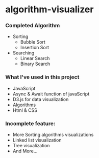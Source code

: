# algorithm-visualizer 


### Completed Algorithm
* Sorting
  * Bubble Sort
  * Insertion Sort
* Searching
  * Linear Search
  * Binary Search


### What I've used in this project

* JavaScript
* Async & Await function of javaScript
* D3.js for data visualization
* Algorithms
* Html & CSS


### Incomplete feature:

* More Sorting algorithms visualizations
* Linked list visualization
* Tree visualization
* And More...

### 

